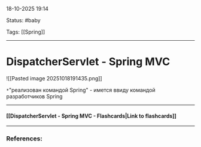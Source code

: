 
18-10-2025 19:14

Status: #baby 

Tags: [[Spring]]

---
# DispatcherServlet - Spring MVC

![[Pasted image 20251018191435.png]]

`*`"реализован командой Spring" - имется ввиду командой разработчиков Spring
 
----
#### [[DispatcherServlet - Spring MVC - Flashcards|Link to flashcards]]



---
### References:

